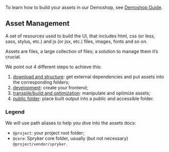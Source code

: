 To learn how to build your assets in our Demoshop, see [Demoshop Guide](https://documentation.spryker.com/docs/en/en/demoshop-guide).

## Asset Management
A set of resources used to build the UI, that includes html, css (or less, sass, stylus, etc.) and js (or jsx, etc.) files, images, fonts and so on.

Assets are files, a large collection of files; a solution to manage them it’s crucial.

We point out 4 different steps to achieve this:

1. [download and structure](https://documentation.spryker.com/docs/en/en/download-structure): get external dependencies and put assets into the corresponding folders;
2. [development](https://documentation.spryker.com/docs/en/en/development): create your frontend;
3. [transpile/build and optimization](https://documentation.spryker.com/docs/en/en/build-optimization): manipulate and optimize assets;
4. [public folder](https://documentation.spryker.com/docs/en/en/public-folder): place built output into a public and accessible folder.

### Legend
We will use path aliases to help you dive into the assets docs:

* `@project`: your project root folder;
* `@core`: Spryker core folder, usually (but not necessary) `@project/vendor/spryker`.